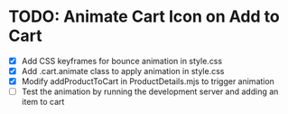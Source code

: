 # TODO: Animate Cart Icon on Add to Cart

- [x] Add CSS keyframes for bounce animation in style.css
- [x] Add .cart.animate class to apply animation in style.css
- [x] Modify addProductToCart in ProductDetails.mjs to trigger animation
- [ ] Test the animation by running the development server and adding an item to cart
